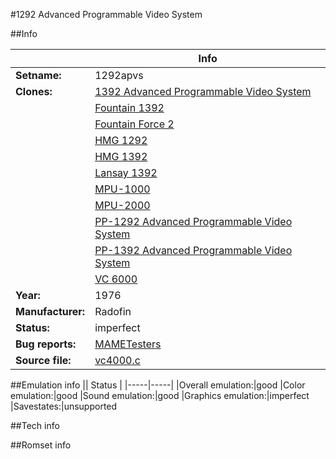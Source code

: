 #1292 Advanced Programmable Video System

##Info

||Info|
|-----|-----|
|**Setname:**|1292apvs
|**Clones:**|[1392 Advanced Programmable Video System](1392apvs.md)
||[Fountain 1392](f1392.md)
||[Fountain Force 2](fforce2.md)
||[HMG 1292](hmg1292.md)
||[HMG 1392](hmg1392.md)
||[Lansay 1392](lnsy1392.md)
||[MPU-1000](mpu1000.md)
||[MPU-2000](mpu2000.md)
||[PP-1292 Advanced Programmable Video System](pp1292.md)
||[PP-1392 Advanced Programmable Video System](pp1392.md)
||[VC 6000](vc6000.md)
|**Year:**|1976
|**Manufacturer:**|Radofin
|**Status:**|imperfect
|**Bug reports:**|[MAMETesters](http://mametesters.org/view_all_set.php?type=1&temporary=y&search=vc4000.c)
|**Source file:**|[vc4000.c](https://github.com/mamedev/mame/blob/master/src/mess/drivers/vc4000.c)

##Emulation info
|| Status |
|-----|-----|
|Overall emulation:|good
|Color emulation:|good
|Sound emulation:|good
|Graphics emulation:|imperfect
|Savestates:|unsupported

##Tech info

##Romset info

<!--- START OF EDITED COMMENT DO NOT TOUCH TEXT ABOVE-->
